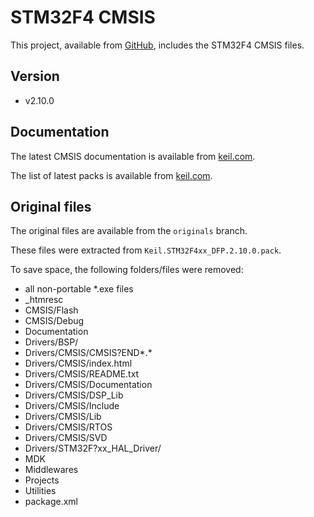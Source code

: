 # STM32F4 CMSIS

This project, available from [GitHub](https://github.com/xpacks/stm32f4-cmsis),
includes the STM32F4 CMSIS files.

## Version

* v2.10.0

## Documentation

The latest CMSIS documentation is available from
[keil.com](http://www.keil.com/cmsis).

The list of latest packs is available from [keil.com](https://www.keil.com/dd2/pack/).

## Original files

The original files are available from the `originals` branch.

These files were extracted from `Keil.STM32F4xx_DFP.2.10.0.pack`.

To save space, the following folders/files were removed:

* all non-portable *.exe files
* \_htmresc
* CMSIS/Flash
* CMSIS/Debug
* Documentation
* Drivers/BSP/
* Drivers/CMSIS/CMSIS?END*.*
* Drivers/CMSIS/index.html
* Drivers/CMSIS/README.txt
* Drivers/CMSIS/Documentation
* Drivers/CMSIS/DSP_Lib
* Drivers/CMSIS/Include
* Drivers/CMSIS/Lib
* Drivers/CMSIS/RTOS
* Drivers/CMSIS/SVD
* Drivers/STM32F?xx_HAL_Driver/
* MDK
* Middlewares
* Projects
* Utilities
* package.xml


